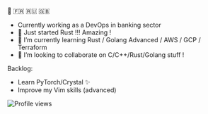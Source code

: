 👋 :fr: :ru: :uk:
<!-- - 🔭 I’m currently working on my Life ✨ -->
- Currently working as a DevOps in banking sector
- :crab: Just started Rust !!! Amazing !
- 🌱 I’m currently learning Rust / Golang Advanced / AWS / GCP / Terraform
- 👯 I’m looking to collaborate on C/C++/Rust/Golang stuff !

Backlog:
- Learn PyTorch/Crystal ✨
- Improve my Vim skills (advanced)

<!-- [![SidoShiro's github stats](https://github-readme-stats.vercel.app/api?username=SidoShiro&show_icons=true&theme=gruvbox)](https://github.com/SidoShiro) -->

![Profile views](https://gpvc.arturio.dev/SidoShiro)


<!--
**SidoShiro/SidoShiro** is a ✨ _special_ ✨ repository because its `README.md` (this file) appears on your GitHub profile.

Here are some ideas to get you started:

- 🔭 I’m currently working on y Life :)
- 🌱 I’m currently learning PyTorch/React/Crsytal
- 👯 I’m looking to collaborate on C stuff !
- 🤔 I’m looking for help with ...
- 💬 Ask me about ...
- 📫 How to reach me: ...
- 😄 Pronouns: ...
- ⚡ Fun fact: ...
-->

